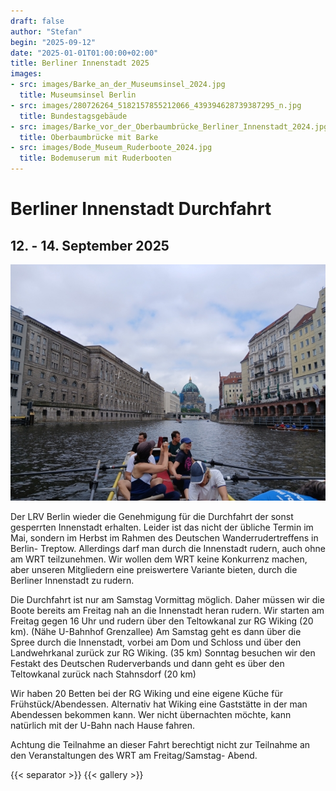 ```yaml
---
draft: false
author: "Stefan"
begin: "2025-09-12"
date: "2025-01-01T01:00:00+02:00"
title: Berliner Innenstadt 2025
images:
- src: images/Barke_an_der_Museumsinsel_2024.jpg
  title: Museumsinsel Berlin
- src: images/280726264_5182157855212066_439394628739387295_n.jpg
  title: Bundestagsgebäude
- src: images/Barke_vor_der_Oberbaumbrücke_Berliner_Innenstadt_2024.jpg
  title: Oberbaumbrücke mit Barke    
- src: images/Bode_Museum_Ruderboote_2024.jpg
  title: Bodemuserum mit Ruderbooten
---
```

# Berliner Innenstadt Durchfahrt

## 12. - 14. September 2025

![Museumsinsel Berlin](./images/Barke_an_der_Museumsinsel_2024.jpg)

Der LRV Berlin wieder die Genehmigung für die Durchfahrt der sonst gesperrten Innenstadt erhalten. Leider ist das nicht der übliche Termin im Mai, sondern im Herbst im Rahmen des Deutschen Wanderrudertreffens in Berlin- Treptow.
Allerdings darf man durch die Innenstadt rudern, auch ohne am WRT teilzunehmen.
Wir wollen dem WRT keine Konkurrenz machen, aber unseren Mitgliedern eine preiswertere Variante bieten, durch die Berliner Innenstadt zu rudern.

Die Durchfahrt ist nur am Samstag Vormittag möglich. Daher müssen wir die Boote bereits am Freitag nah an die Innenstadt heran rudern. Wir starten am Freitag gegen 16 Uhr und rudern über den Teltowkanal zur RG Wiking (20 km). (Nähe U-Bahnhof Grenzallee)
Am Samstag geht es dann über die Spree durch die Innenstadt, vorbei am Dom und Schloss und über den Landwehrkanal zurück zur RG Wiking. (35 km)
Sonntag besuchen wir den Festakt des Deutschen Ruderverbands und dann geht es über den Teltowkanal zurück nach Stahnsdorf (20 km)

Wir haben 20 Betten bei der RG Wiking und eine eigene Küche für Frühstück/Abendessen.
Alternativ hat Wiking eine Gaststätte in der man Abendessen bekommen kann.
Wer nicht übernachten möchte, kann natürlich mit der U-Bahn nach Hause fahren.

Achtung die Teilnahme an dieser Fahrt berechtigt nicht zur Teilnahme an den Veranstaltungen des WRT am Freitag/Samstag- Abend.



{{< separator >}} {{< gallery >}}

